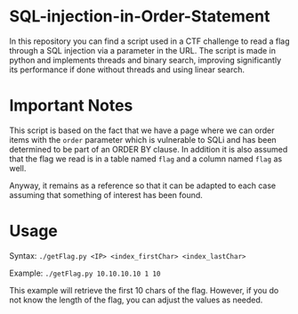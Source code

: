 # SQL-injection-in-Order-Statement

In this repository you can find a script used in a CTF challenge to read a flag through a SQL injection via a parameter in the URL.  The script is made in python and implements threads and binary search, improving significantly its performance if done without threads and using linear search.

# Important Notes

This script is based on the fact that we have a page where we can order items with the `order` parameter which is vulnerable to SQLi and has been determined to be part of an ORDER BY clause. In addition it is also assumed that the flag we read is in a table named `flag` and a column named `flag` as well.

Anyway, it remains as a reference so that it can be adapted to each case assuming that something of interest has been found. 

# Usage
Syntax:
`./getFlag.py <IP> <index_firstChar> <index_lastChar>`

Example:
`./getFlag.py 10.10.10.10 1 10 `

This example will retrieve the first 10 chars of the flag.
However, if you do not know the length of the flag, you can adjust the values as needed.
